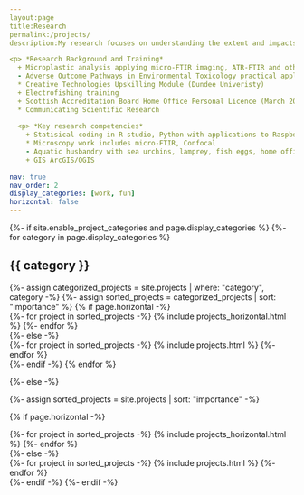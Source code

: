 ```yaml
---
layout:page
title:Research
permalink:/projects/
description:My research focuses on understanding the extent and impacts of microplastic contamination of freshwater biota, in particular documenting the uptake of microplastics from the environment into lamprey larvae, an important and protected fish species. My previous research includes documenting the developmental toxicity of microplastic leachates on Sea Urchin Larvae. My research and laboratory skills lie in spectral analysis of synthetic particles, isolating microplastics from complex organic matrices and animal husbandry. 

<p> *Research Background and Training*
  + Microplastic analysis applying micro-FTIR imaging, ATR-FTIR and other techniques (Aalborg University, Department of Civil Engineering)
  - Adverse Outcome Pathways in Environmental Toxicology practical applications, methods and challenges (Norwegian University of Science and Technology)
  * Creative Technologies Upskilling Module (Dundee Univeristy)
  + Electrofishing training 
  + Scottish Accreditation Board Home Office Personal Licence (March 2021) in Marine and Freshwater Fish 
  * Communicating Scientific Research 
  
  <p> *Key research competencies*
    + Statisical coding in R studio, Python with applications to Raspberry Pis and Arduino
    * Microscopy work includes micro-FTIR, Confocal
    - Aquatic husbandry with sea urchins, lamprey, fish eggs, home office licence
    + GIS ArcGIS/QGIS
  
nav: true
nav_order: 2
display_categories: [work, fun]
horizontal: false
---
```


<!-- pages/projects.md -->
<div class="projects">
{%- if site.enable_project_categories and page.display_categories %}
  <!-- Display categorized projects -->
  {%- for category in page.display_categories %}
  <h2 class="category">{{ category }}</h2>
  {%- assign categorized_projects = site.projects | where: "category", category -%}
  {%- assign sorted_projects = categorized_projects | sort: "importance" %}
  <!-- Generate cards for each project -->
  {% if page.horizontal -%}
  <div class="container">
    <div class="row row-cols-2">
    {%- for project in sorted_projects -%}
      {% include projects_horizontal.html %}
    {%- endfor %}
    </div>
  </div>
  {%- else -%}
  <div class="grid">
    {%- for project in sorted_projects -%}
      {% include projects.html %}
    {%- endfor %}
  </div>
  {%- endif -%}
  {% endfor %}

{%- else -%}
<!-- Display projects without categories -->
  {%- assign sorted_projects = site.projects | sort: "importance" -%}
  <!-- Generate cards for each project -->
  {% if page.horizontal -%}
  <div class="container">
    <div class="row row-cols-2">
    {%- for project in sorted_projects -%}
      {% include projects_horizontal.html %}
    {%- endfor %}
    </div>
  </div>
  {%- else -%}
  <div class="grid">
    {%- for project in sorted_projects -%}
      {% include projects.html %}
    {%- endfor %}
  </div>
  {%- endif -%}
{%- endif -%}
</div>

